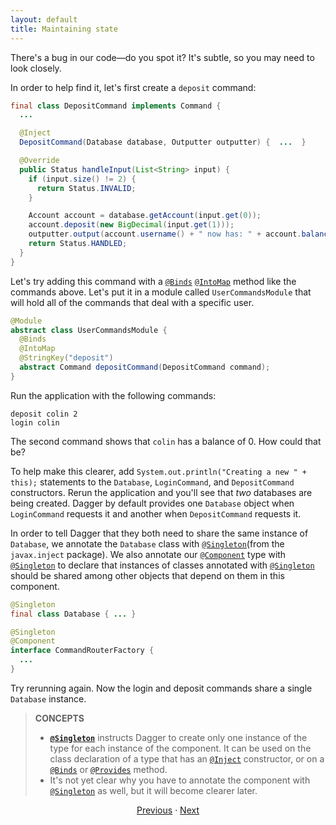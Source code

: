 ```yaml
---
layout: default
title: Maintaining state
---
```


There's a bug in our code—do you spot it? It's subtle, so you may need to look
closely.

In order to help find it, let's first create a `deposit` command:

```java
final class DepositCommand implements Command {
  ...

  @Inject
  DepositCommand(Database database, Outputter outputter) {  ...  }

  @Override
  public Status handleInput(List<String> input) {
    if (input.size() != 2) {
      return Status.INVALID;
    }

    Account account = database.getAccount(input.get(0));
    account.deposit(new BigDecimal(input.get(1)));
    outputter.output(account.username() + " now has: " + account.balance());
    return Status.HANDLED;
  }
}
```

Let's try adding this command with a [`@Binds`]&nbsp;[`@IntoMap`] method like
the commands above. Let's put it in a module called `UserCommandsModule` that
will hold all of the commands that deal with a specific user.

```java
@Module
abstract class UserCommandsModule {
  @Binds
  @IntoMap
  @StringKey("deposit")
  abstract Command depositCommand(DepositCommand command);
}
```

Run the application with the following commands:

```
deposit colin 2
login colin
```

The second command shows that `colin` has a balance of 0. How could that be?

To help make this clearer, add `System.out.println("Creating a new " + this);`
statements to the `Database`, `LoginCommand`, and `DepositCommand` constructors.
Rerun the application and you'll see that _two_ databases are being created.
Dagger by default provides one `Database` object when `LoginCommand` requests it
and another when `DepositCommand` requests it.

In order to tell Dagger that they both need to share the same instance of
`Database`, we annotate the `Database` class with
[`@Singleton`](from the `javax.inject` package). We also annotate our
[`@Component`] type with [`@Singleton`] to declare that instances of classes
annotated with [`@Singleton`] should be shared among other objects that depend
on them in this component.

```java
@Singleton
final class Database { ... }

@Singleton
@Component
interface CommandRouterFactory {
  ...
}
```

Try rerunning again. Now the login and deposit commands share a single
`Database` instance.

> **CONCEPTS**
>
> *   **[`@Singleton`]** instructs Dagger to create only one instance of the
>     type for each instance of the component. It can be used on the class
>     declaration of a type that has an [`@Inject`] constructor, or on a
>     [`@Binds`] or [`@Provides`] method.
> *   It's not yet clear why you have to annotate the component with
>     [`@Singleton`] as well, but it will become clearer later.

<section style="text-align: center" markdown="1">

[Previous](08-user-specific-types) · [Next](10-deposit-after-login)

</section>

[`@Binds`]: https://dagger.dev/api/latest/dagger/Binds.html
[`@Component`]: https://dagger.dev/api/latest/dagger/Component.html
[`@Inject`]: http://docs.oracle.com/javaee/7/api/javax/inject/Inject.html
[`@IntoMap`]: https://dagger.dev/api/latest/dagger/multibindings/IntoMap.html
[`@Provides`]: https://dagger.dev/api/latest/dagger/Provides.html
[`@Singleton`]: http://docs.oracle.com/javaee/7/api/javax/inject/Singleton.html
